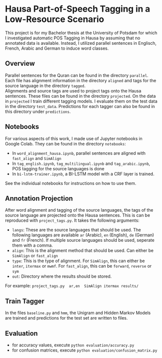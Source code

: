 # Hausa Part-of-Speech Tagging in a Low-Resource Scenario
This project is for my Bachelor thesis at the University of Potsdam for which I investigated automatic POS Tagging in Hausa by assuming that no annotated data is available. Instead, I utilized parallel sentences in Englisch, French, Arabic and German to induce word classes.

## Overview
Parallel sentences for the Quran can be found in the directory `parallel`. Each file has alignment information in the directory `aligned` and tags for the source language in the directory `tagged`.<br>
Alignments and source tags are used to project tags onto the Hausa sentences. These files can be found in the directory `projected`. On the data in `projected` I train different tagging models. 
I evaluate them on the test data in the directory `test_data`. Predictions for each tagger can also be found in this directory under `predictions`.

## Notebooks
For various aspects of this work, I made use of Jupyter notebooks in Google Colab. They can be found in the directory `notebooks`:
+ In `word_alignment_hausa.ipynb`, parallel sentences are aligned with `fast_align` and `SimAlign`
+ In `tag_english.ipynb`, `tag_multilingual.ipynb` and `tag_arabic.ipynb`, POS tagging for the source languages is done
+ In `bi-lstm-trainer.ipynb`, a BI-LSTM model with a CRF layer is trained.

See the individual notebooks for instructions on how to use them.

## Annotation Projection
After word alignment and tagging of the source languages, the tags of the source language are projected onto the Hausa sentences. 
This is can be reproduced with `project_tags.py`. It takes the following arguments:
+ `langs`: These are the source languages that should be used. The following languages are available `ar` (Arabic), `en` (English), `de` (German) and `fr` (French). If multiple source languages should be used, seperate them with a comma. 
+ `align`: This is the alignment method that should be used. Can either be `SimAlign` or `fast_align`
+ `type`: This is the type of alignment. For `SimAlign`, this can either be `inter`, `itermax` or `mwmf`. For `fast_align`, this can be `forward`, `reverse` or `sym`
+ `out`: Directory where the results should be stored.

For example:
`project_tags.py  ar,en  SimAlign itermax results/`

## Train Tagger
In the files `baseline.py` and `hmm`, the Unigram and Hidden Markov Models are trained and predictions for the test set are written to files. 

## Evaluation
+ for accuracy values, execute `python evaluation/accuracy.py`
+ for confusion matrices, execute `python evaluation/confusion_matrix.py`


